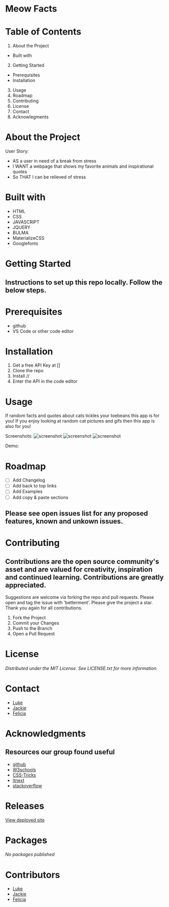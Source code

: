 # Meow Facts

# Table of Contents
1. About the Project
* Built with
2. Getting Started
* Prerequisites
* Installation
3. Usage
4. Roadmap
5. Contributing
6. License
7. Contact
8. Acknowlegments

# About the Project

User Story:
* AS a user in need of a break from stress
* I WANT a webpage that shows my favorite animals and inspirational quotes
* So THAT I can be relieved of stress

# Built with

* HTML
* CSS
* JAVASCRIPT
* JQUERY
* BULMA
* MaterializeCSS
* Googlefonts

# Getting Started

## Instructions to set up this repo locally. Follow the below steps.

# Prerequisites

* github
* VS Code or other code editor

# Installation

1. Get a free API Key at []
2. Clone the repo
3. Install //
4. Enter the API in the code editor

# Usage

If random facts and quotes about cats tickles your toebeans this app is for you! If you enjoy looking at random cat pictures and gifs then this app is also for you! 

Screenshots:
![screenshot](heatleyj7.github.io_cat-api-project_.png)
![screenshot](meowcss.png)
![screenshot](meowjs.png)

Demo:


# Roadmap

- [ ] Add Changelog
- [ ] Add back to top links
- [ ] Add Examples
- [ ] Add copy & paste sections

## Please see open issues list for any proposed features, known and unkown issues.

# Contributing

## Contributions are the open source community's asset and are valued for creativity, inspiration and continued learning. Contributions are greatly appreciated.
Suggestions are welcome via forking the repo and pull requests. Please open and tag the issue with 'betterment'. Please give the project a star. Thank you again for all contributions.
1. Fork the Project
2. Commit your Changes
4. Push to the Branch
5. Open a Pull Request

# License

###### Distributed under the MIT License. See LICENSE.txt for more information.

# Contact

- [Luke](https://github.com/BarkMulcher) 
- [Jackie](https://github.com/heatleyj7)
- [Felicia](https://github.com/maddiethornberry) 


# Acknowledgments

## Resources our group found useful
* [github](https://github.com/)
* [W3schools](https://w3schools.com/)
* [CSS-Tricks](https://css-tricks.com/)
* [itnext](https://itnext.io/)
* [stackoverflow](https://stackoverflow.com/)

# Releases

[View deployed site](https://heatleyj7.github.io/cat-api-project/)

# Packages

###### No packages published

# Contributors

- [Luke](https://github.com/BarkMulcher) 
- [Jackie](https://github.com/heatleyj7)
- [Felicia](https://github.com/maddiethornberry) 


